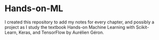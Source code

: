 # Hands-on-ML
I created this repository to add my notes for every chapter, and possibly a project as I study the textbook Hands-on Machine Learning with Scikit-Learn, Keras, and TensorFlow by Aurélien Géron.
